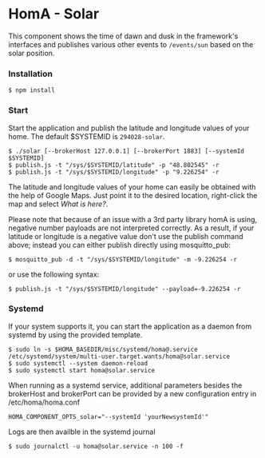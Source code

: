 # HomA - Solar
This component shows the time of dawn and dusk in the framework's interfaces and publishes various other events to ```/events/sun``` based on the solar position.


### Installation
```
$ npm install
```

### Start
Start the application and publish the latitude and longitude values of your home.
The default $SYSTEMID is ```294028-solar```.

``` 
$ ./solar [--brokerHost 127.0.0.1] [--brokerPort 1883] [--systemId $SYSTEMID]
$ publish.js -t "/sys/$SYSTEMID/latitude" -p "48.802545" -r
$ publish.js -t "/sys/$SYSTEMID/longitude" -p "9.226254" -r
```

The latitude and longitude values of your home can easily be obtained with the help of Google Maps. Just point it to the desired location, right-click the map and select _What is here?_. 

Please note that because of an issue with a 3rd party library homA is using, negative number payloads are not interpreted correctly. As a result, if your latitude or longitude is a negative value don't use the publish command above; instead you can either publish directly using mosquitto_pub:

``` 
$ mosquitto_pub -d -t "/sys/$SYSTEMID/longitude" -m -9.226254 -r
```

or use the following syntax:

``` 
$ publish.js -t "/sys/$SYSTEMID/longitude" --payload=-9.226254 -r
```

### Systemd
If your system supports it, you can start the application as a daemon from systemd by using the provided template.
```none
$ sudo ln -s $HOMA_BASEDIR/misc/systemd/homa@.service /etc/systemd/system/multi-user.target.wants/homa@solar.service
$ sudo systemctl --system daemon-reload
$ sudo systemctl start homa@solar.service
```

When running as a systemd service, additional parameters besides the brokerHost and brokerPort can be provided by a new configuration entry in /etc/homa/homa.conf
```
HOMA_COMPONENT_OPTS_solar="--systemId 'yourNewsystemId'"
```

Logs are then availble in the systemd journal 
```
$ sudo journalctl -u homa@solar.service -n 100 -f
```

